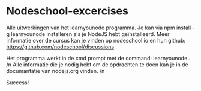 # Nodeschool-excercises

Alle uitwerkingen van het learnyounode programma.
Je kan via npm install -g learnyounode installeren als je NodeJS hebt geïnstalleerd.
Meer informatie over de cursus kan je vinden op nodeschool.io en hun github: https://github.com/nodeschool/discussions . 

Het programma werkt in de cmd prompt met de command: learnyounode . /n
Alle informatie die je nodig hebt om de opdrachten te doen kan je in de documantatie van nodejs.org vinden. /n

Success!
